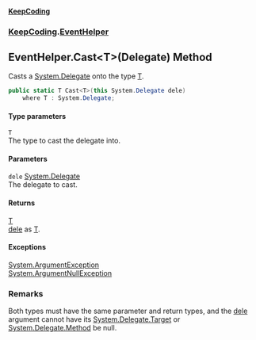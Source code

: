 #### [KeepCoding](index.md 'index')
### [KeepCoding](KeepCoding.md 'KeepCoding').[EventHelper](EventHelper.md 'KeepCoding.EventHelper')
## EventHelper.Cast&lt;T&gt;(Delegate) Method
Casts a [System.Delegate](https://docs.microsoft.com/en-us/dotnet/api/System.Delegate 'System.Delegate') onto the type [T](EventHelper.Cast.EpKETzuz.SNzFabXXkC75w.md#KeepCoding.EventHelper.Cast.T.(System.Delegate).T 'KeepCoding.EventHelper.Cast&lt;T&gt;(System.Delegate).T').  
```csharp
public static T Cast<T>(this System.Delegate dele)
    where T : System.Delegate;
```
#### Type parameters
<a name='KeepCoding.EventHelper.Cast.T.(System.Delegate).T'></a>
`T`  
The type to cast the delegate into.
  
#### Parameters
<a name='KeepCoding.EventHelper.Cast.T.(System.Delegate).dele'></a>
`dele` [System.Delegate](https://docs.microsoft.com/en-us/dotnet/api/System.Delegate 'System.Delegate')  
The delegate to cast.
  
#### Returns
[T](EventHelper.Cast.EpKETzuz.SNzFabXXkC75w.md#KeepCoding.EventHelper.Cast.T.(System.Delegate).T 'KeepCoding.EventHelper.Cast&lt;T&gt;(System.Delegate).T')  
[dele](EventHelper.Cast.EpKETzuz.SNzFabXXkC75w.md#KeepCoding.EventHelper.Cast.T.(System.Delegate).dele 'KeepCoding.EventHelper.Cast&lt;T&gt;(System.Delegate).dele') as [T](EventHelper.Cast.EpKETzuz.SNzFabXXkC75w.md#KeepCoding.EventHelper.Cast.T.(System.Delegate).T 'KeepCoding.EventHelper.Cast&lt;T&gt;(System.Delegate).T').
#### Exceptions
[System.ArgumentException](https://docs.microsoft.com/en-us/dotnet/api/System.ArgumentException 'System.ArgumentException')  
[System.ArgumentNullException](https://docs.microsoft.com/en-us/dotnet/api/System.ArgumentNullException 'System.ArgumentNullException')  
### Remarks
Both types must have the same parameter and return types, and the [dele](EventHelper.Cast.EpKETzuz.SNzFabXXkC75w.md#KeepCoding.EventHelper.Cast.T.(System.Delegate).dele 'KeepCoding.EventHelper.Cast&lt;T&gt;(System.Delegate).dele') argument cannot have its [System.Delegate.Target](https://docs.microsoft.com/en-us/dotnet/api/System.Delegate.Target 'System.Delegate.Target') or [System.Delegate.Method](https://docs.microsoft.com/en-us/dotnet/api/System.Delegate.Method 'System.Delegate.Method') be null.  
